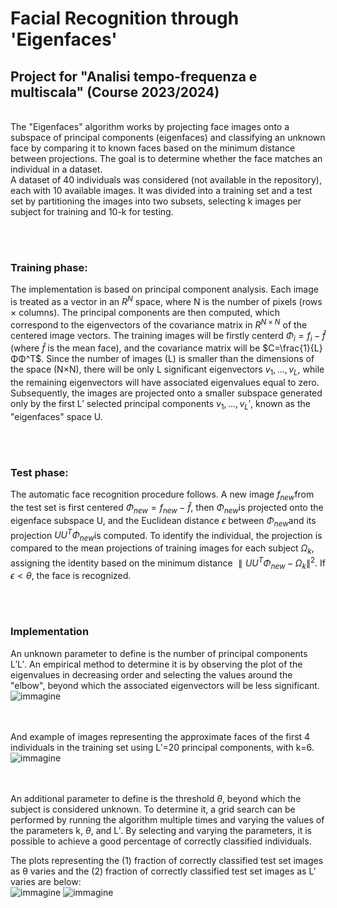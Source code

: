 # Facial Recognition through **'Eigenfaces'**
## Project for "Analisi tempo-frequenza e multiscala" (Course 2023/2024) 

<br>
The "Eigenfaces" algorithm works by projecting face images onto a subspace of principal components (eigenfaces) and classifying an unknown face by comparing it to known faces based on the minimum distance between projections. The goal is to determine whether the face matches an individual in a dataset. <br>
A dataset of 40 individuals was considered (not available in the repository), each with 10 available images. It was divided into a training set and a test set by partitioning the images into two subsets, selecting k images per subject for training and 10-k for testing.

<br><br>

### Training phase:
The implementation is based on principal component analysis. Each image is treated as a vector in an $R^N$ space, where N is the number of pixels (rows × columns). The principal components are then computed, which correspond to the eigenvectors of the covariance matrix in $R^{N \times N}$ of the centered image vectors. The training images will be firstly centerd $Φ_i=f_i- \hat{f}$ (where $\hat{f}$ is the mean face), and the covariance matrix will be $C=\frac{1}{L} ΦΦ^T$. Since the number of images (L) is smaller than the dimensions of the space (N×N), there will be only L significant eigenvectors ${v_1,…,v_L}$, while the remaining eigenvectors will have associated eigenvalues equal to zero. Subsequently, the images are projected onto a smaller subspace generated only by the first L′ selected principal components ${v_1,…,v_L′}$, known as the "eigenfaces" space U.

<br><br>


### Test phase:
The automatic face recognition procedure follows. A new image $f_{new}$​ from the test set is first centered $Φ_{new}=f_{new}−\hat{f}$, then $Φ_{new}$​ is projected onto the eigenface subspace U, and the Euclidean distance $ϵ$ between $Φ_{new}$​ and its projection $UU^TΦ_{new}$​ is computed. To identify the individual, the projection is compared to the mean projections of training images for each subject $Ω_k$​, assigning the identity based on the minimum distance $∥UU^T Φ_{new} − Ω_k∥^2$. If $ϵ<θ$, the face is recognized.


<br><br>

### Implementation
An unknown parameter to define is the number of principal components L′L′. An empirical method to determine it is by observing the plot of the eigenvalues in decreasing order and selecting the values around the "elbow", beyond which the associated eigenvectors will be less significant. 
<br>
![immagine](https://github.com/user-attachments/assets/cc3e48d9-606a-4f2b-a8f3-5a3aaa071fe2)

<br><br>
And example of images representing the approximate faces of the first 4 individuals in the training set using L′=20 principal components, with k=6.
<br>
![immagine](https://github.com/user-attachments/assets/d483bd22-ddd1-44ae-aa26-7c5c90ef2583)

<br><br>
An additional parameter to define is the threshold $θ$, beyond which the subject is considered unknown. To determine it, a grid search can be performed by running the algorithm multiple times and varying the values of the parameters k, $θ$, and L′. By selecting and varying the parameters, it is possible to achieve a good percentage of correctly classified individuals. <br>

The plots representing the (1) fraction of correctly classified test set images as θ varies and the (2) fraction of correctly classified test set images as L′ varies are below:
<br>
![immagine](https://github.com/user-attachments/assets/44ca11ea-145e-4e7b-bffd-f2a90f9b1be3)
![immagine](https://github.com/user-attachments/assets/87d3bb75-0a53-466b-958a-22efd0f4035d)













